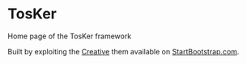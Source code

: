 # TosKer 
Home page of the TosKer framework

Built by exploiting the [Creative](https://startbootstrap.com/template-overviews/creative/) them available on [StartBootstrap.com](https://startbootstrap.com/).
